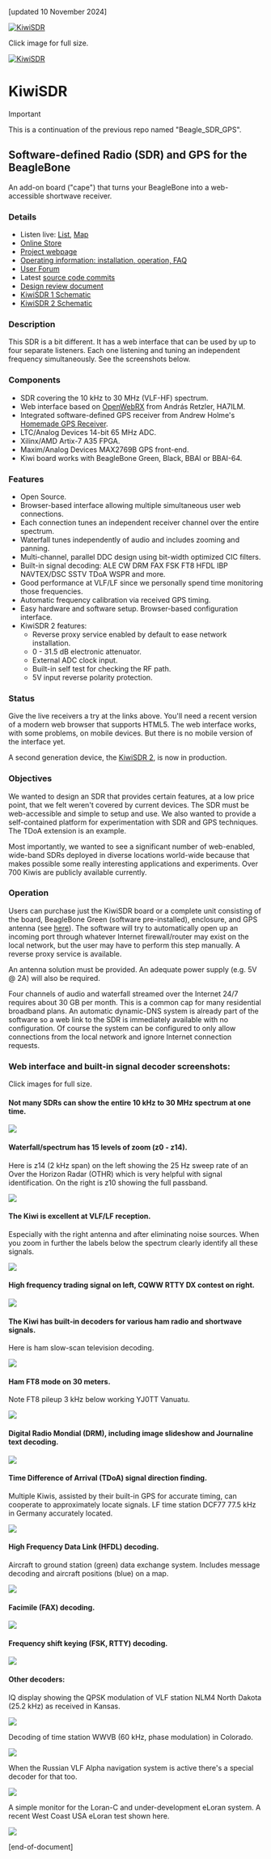 [updated 10 November 2024]

[![KiwiSDR](http://www.kiwisdr.com/ks/kiwi2.780px.jpg)](http://www.kiwisdr.com/ks/kiwi2.1024px.jpg)

Click image for full size.

[![KiwiSDR](http://www.kiwisdr.com/ks/kiwi-with-headphones.130x170.png)](http://kiwisdr.com)

KiwiSDR
=======

> [!IMPORTANT]
> This is a continuation of the previous repo named "Beagle_SDR_GPS".

Software-defined Radio (SDR) and GPS for the BeagleBone
----------------------------------------------------------------------

An add-on board ("cape") that turns your BeagleBone into a web-accessible shortwave receiver.

### Details

* Listen live: [List](http://rx.kiwisdr.com), [Map](http://map.kiwisdr.com)
* [Online Store](https://kiwisdr.nz)
* [Project webpage](http://www.kiwisdr.com)
* [Operating information: installation, operation, FAQ](http://www.kiwisdr.com/info)
* [User Forum](http://forum.kiwisdr.com)
* Latest [source code commits](https://github.com/jks-prv/Beagle_SDR_GPS/commits/master)
* [Design review document](http://kiwisdr.com/docs/KiwiSDR/KiwiSDR.design.review.pdf)
* [KiwiSDR 1 Schematic](http://www.kiwisdr.com/docs/KiwiSDR/kiwi.schematic.pdf)
* [KiwiSDR 2 Schematic](http://www.kiwisdr.com/docs/KiwiSDR/kiwi-2.schematic.pdf)

### Description
This SDR is a bit different. It has a web interface that can be used by up to four separate listeners. Each one listening and tuning an independent frequency simultaneously. See the screenshots below.

### Components
* SDR covering the 10 kHz to 30 MHz (VLF-HF) spectrum.
* Web interface based on [OpenWebRX](https://github.com/ha7ilm/openwebrx) from András Retzler, HA7ILM.
* Integrated software-defined GPS receiver from Andrew Holme's [Homemade GPS Receiver](http://www.aholme.co.uk/GPS/Main.htm).
* LTC/Analog Devices 14-bit 65 MHz ADC.
* Xilinx/AMD Artix-7 A35 FPGA.
* Maxim/Analog Devices MAX2769B GPS front-end.
* Kiwi board works with BeagleBone Green, Black, BBAI or BBAI-64.

### Features
* Open Source.
* Browser-based interface allowing multiple simultaneous user web connections.
* Each connection tunes an independent receiver channel over the entire spectrum.
* Waterfall tunes independently of audio and includes zooming and panning.
* Multi-channel, parallel DDC design using bit-width optimized CIC filters.
* Built-in signal decoding: ALE CW DRM FAX FSK FT8 HFDL IBP NAVTEX/DSC SSTV TDoA WSPR and more.
* Good performance at VLF/LF since we personally spend time monitoring those frequencies.
* Automatic frequency calibration via received GPS timing.
* Easy hardware and software setup. Browser-based configuration interface.
* KiwiSDR 2 features:
    * Reverse proxy service enabled by default to ease network installation.
    * 0 - 31.5 dB electronic attenuator.
    * External ADC clock input.
    * Built-in self test for checking the RF path.
    * 5V input reverse polarity protection.

### Status

Give the live receivers a try at the links above. You'll need a recent version of a modern web browser that supports HTML5. The web interface works, with some problems, on mobile devices. But there is no mobile version of the interface yet.

A second generation device, the [KiwiSDR 2](https://forum.kiwisdr.com/index.php?p=/discussion/2986/kiwisdr-2-prototypes-working/p1), is now in production.

### Objectives

We wanted to design an SDR that provides certain features, at a low price point, that we felt weren't covered by current devices. The SDR must be web-accessible and simple to setup and use.
We also wanted to provide a self-contained platform for experimentation with SDR and GPS techniques. The TDoA extension is an example.

Most importantly, we wanted to see a significant number of web-enabled, wide-band SDRs deployed in diverse locations world-wide because that makes possible some really interesting applications and experiments. Over 700 Kiwis are publicly available currently.

### Operation

Users can purchase just the KiwiSDR board or a complete unit consisting of the board, BeagleBone Green (software pre-installed), enclosure, and GPS antenna (see [here](http://www.kiwisdr.com/)).
The software will try to automatically open up an incoming port through whatever Internet firewall/router may exist on the local network, but the user may have to perform this step manually. A reverse proxy service is available.

An antenna solution must be provided. An adequate power supply (e.g. 5V @ 2A) will also be required.

Four channels of audio and waterfall streamed over the Internet 24/7 requires about 30 GB per month. This is a common cap for many residential broadband plans. An automatic dynamic-DNS system is already part of the software so a web link to the SDR is immediately available with no configuration. Of course the system can be configured to only allow connections from the local network and ignore Internet connection requests.

### Web interface and built-in signal decoder screenshots:

Click images for full size.

#### Not many SDRs can show the entire 10 kHz to 30 MHz spectrum at one time.

[![](http://www.kiwisdr.com/README/full.780px.png)](http://www.kiwisdr.com/README/full.png)

#### Waterfall/spectrum has 15 levels of zoom (z0 - z14).
Here is z14 (2 kHz span) on the left showing the 25 Hz sweep rate of an Over the Horizon Radar (OTHR) which is very helpful with signal identification. On the right is z10 showing the full passband.

[![](http://www.kiwisdr.com/README/z14.OTHR.780px.png)](http://www.kiwisdr.com/README/z14.OTHR.png)

#### The Kiwi is excellent at VLF/LF reception.
Especially with the right antenna and after eliminating noise sources. When you zoom in further the labels below the spectrum clearly identify all these signals.

[![](http://www.kiwisdr.com/README/VLF_LF.780px.png)](http://www.kiwisdr.com/README/VLF_LF.png)

#### High frequency trading signal on left, CQWW RTTY DX contest on right.

[![](http://www.kiwisdr.com/README/HFT.780px.jpg)](http://www.kiwisdr.com/README/HFT.jpg)

#### The Kiwi has built-in decoders for various ham radio and shortwave signals.
Here is ham slow-scan television decoding.

[![](http://www.kiwisdr.com/README/SSTV.780px.png)](http://www.kiwisdr.com/README/SSTV.png)

#### Ham FT8 mode on 30 meters.
Note FT8 pileup 3 kHz below working YJ0TT Vanuatu.

[![](http://www.kiwisdr.com/README/FT8.30m.780px.png)](http://www.kiwisdr.com/README/FT8.30m.png)

#### Digital Radio Mondial (DRM), including image slideshow and Journaline text decoding.

[![](http://www.kiwisdr.com/README/DRM.780px.png)](http://www.kiwisdr.com/README/DRM.png)

#### Time Difference of Arrival (TDoA) signal direction finding.
Multiple Kiwis, assisted by their built-in GPS for accurate timing, can cooperate to approximately locate signals.
LF time station DCF77 77.5 kHz in Germany accurately located.

[![](http://www.kiwisdr.com/README/TDoA.DCF77.780px.png)](http://www.kiwisdr.com/README/TDoA.DCF77.png)

#### High Frequency Data Link (HFDL) decoding.
Aircraft to ground station (green) data exchange system. Includes message decoding and aircraft positions (blue) on a map.

[![](http://www.kiwisdr.com/README/HFDL.780px.png)](http://www.kiwisdr.com/README/HFDL.png)

#### Facimile (FAX) decoding.

[![](http://www.kiwisdr.com/README/FAX.780px.png)](http://www.kiwisdr.com/README/FAX.png)

#### Frequency shift keying (FSK, RTTY) decoding.

[![](http://www.kiwisdr.com/README/FSK.780px.png)](http://www.kiwisdr.com/README/FSK.png)

#### Other decoders:

IQ display showing the QPSK modulation of VLF station NLM4 North Dakota (25.2 kHz) as received in Kansas.

[![](http://www.kiwisdr.com/README/IQ.780px.png)](http://www.kiwisdr.com/README/IQ.png)

Decoding of time station WWVB (60 kHz, phase modulation) in Colorado.

[![](http://www.kiwisdr.com/README/timecode.780px.png)](http://www.kiwisdr.com/README/timecode.png)

When the Russian VLF Alpha navigation system is active there's a special decoder for that too.

[![](http://www.kiwisdr.com/README/Alpha.780px.png)](http://www.kiwisdr.com/README/Alpha.png)

A simple monitor for the Loran-C and under-development eLoran system. A recent West Coast USA eLoran test shown here.

[![](http://www.kiwisdr.com/README/eLoran.780px.png)](http://www.kiwisdr.com/README/eLoran.png)

[end-of-document]

